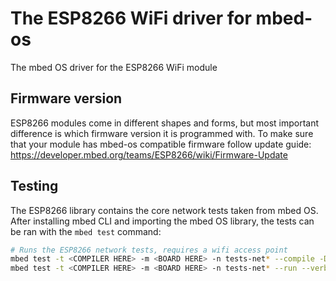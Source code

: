 # The ESP8266 WiFi driver for mbed-os
The mbed OS driver for the ESP8266 WiFi module

## Firmware version
ESP8266 modules come in different shapes and forms, but most important difference is which firmware version it is programmed with. To make sure that your module has mbed-os compatible firmware follow update guide: https://developer.mbed.org/teams/ESP8266/wiki/Firmware-Update

## Testing
The ESP8266 library contains the core network tests taken from mbed OS. After installing mbed CLI and importing the mbed OS library, the tests can be ran with the `mbed test` command:
``` bash
# Runs the ESP8266 network tests, requires a wifi access point
mbed test -t <COMPILER HERE> -m <BOARD HERE> -n tests-net* --compile -DMBED_CFG_ESP8266_SSID='"<SSID HERE>"' -DMBED_CFG_ESP8266_PASS='"<PASS HERE>"'
mbed test -t <COMPILER HERE> -m <BOARD HERE> -n tests-net* --run --verbose
```
